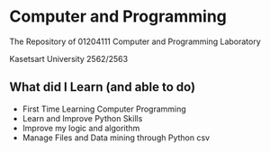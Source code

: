 # Computer and Programming

The Repository of 01204111 Computer and Programming Laboratory

Kasetsart University 2562/2563

## What did I Learn (and able to do)
* First Time Learning Computer Programming
* Learn and Improve Python Skills
* Improve my logic and algorithm 
* Manage Files and Data mining through Python csv

